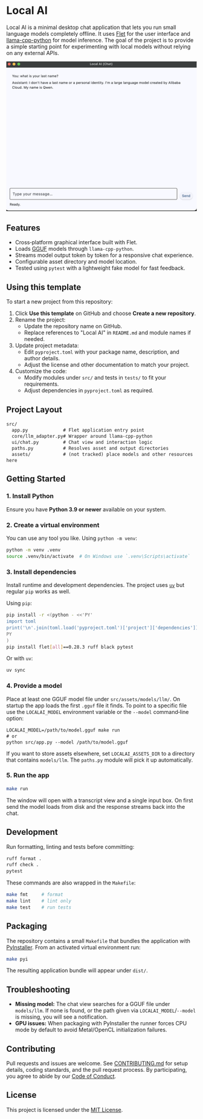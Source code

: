 # Local AI

Local AI is a minimal desktop chat application that lets you run small language models completely offline. It uses [Flet](https://flet.dev/) for the user interface and [llama-cpp-python](https://github.com/abetlen/llama-cpp-python) for model inference. The goal of the project is to provide a simple starting point for experimenting with local models without relying on any external APIs.

![Screenshot of the Local AI chat interface](docs/local-ai-example.png)

## Features

- Cross‑platform graphical interface built with Flet.
- Loads [GGUF](https://github.com/ggerganov/ggml/blob/master/docs/gguf.md) models through `llama-cpp-python`.
- Streams model output token by token for a responsive chat experience.
- Configurable asset directory and model location.
- Tested using `pytest` with a lightweight fake model for fast feedback.

## Using this template

To start a new project from this repository:

1. Click **Use this template** on GitHub and choose **Create a new repository**.
2. Rename the project:
   - Update the repository name on GitHub.
   - Replace references to "Local AI" in `README.md` and module names if needed.
3. Update project metadata:
   - Edit `pyproject.toml` with your package name, description, and author details.
   - Adjust the license and other documentation to match your project.
4. Customize the code:
   - Modify modules under `src/` and tests in `tests/` to fit your requirements.
   - Adjust dependencies in `pyproject.toml` as required.

## Project Layout

```text
src/
  app.py             # Flet application entry point
  core/llm_adapter.py# Wrapper around llama-cpp-python
  ui/chat.py         # Chat view and interaction logic
  paths.py           # Resolves asset and output directories
  assets/            # (not tracked) place models and other resources here
```

## Getting Started

### 1. Install Python

Ensure you have **Python 3.9 or newer** available on your system.

### 2. Create a virtual environment

You can use any tool you like. Using `python -m venv`:

```bash
python -m venv .venv
source .venv/bin/activate  # On Windows use `.venv\Scripts\activate`
```

### 3. Install dependencies

Install runtime and development dependencies. The project uses [`uv`](https://github.com/astral-sh/uv) but regular `pip` works as well.

Using `pip`:

```bash
pip install -r <(python - <<'PY'
import toml
print('\n'.join(toml.load('pyproject.toml')['project']['dependencies']))
PY
)
pip install flet[all]==0.28.3 ruff black pytest
```

Or with `uv`:

```bash
uv sync
```

### 4. Provide a model

Place at least one GGUF model file under `src/assets/models/llm/`. On startup the app
loads the first `.gguf` file it finds. To point to a specific file use the
`LOCALAI_MODEL` environment variable or the `--model` command‑line option:

```
LOCALAI_MODEL=/path/to/model.gguf make run
# or
python src/app.py --model /path/to/model.gguf
```

If you want to store assets elsewhere, set `LOCALAI_ASSETS_DIR` to a directory that
contains `models/llm`. The `paths.py` module will pick it up automatically.

### 5. Run the app

```bash
make run
```

The window will open with a transcript view and a single input box. On first
send the model loads from disk and the response streams back into the chat.

## Development

Run formatting, linting and tests before committing:

```bash
ruff format .
ruff check .
pytest
```

These commands are also wrapped in the `Makefile`:

```bash
make fmt     # format
make lint    # lint only
make test    # run tests
```

## Packaging

The repository contains a small `Makefile` that bundles the application with
[PyInstaller](https://pyinstaller.org). From an activated virtual environment
run:

```bash
make pyi
```

The resulting application bundle will appear under `dist/`.

## Troubleshooting

- **Missing model:** The chat view searches for a GGUF file under `models/llm`. If none is
  found, or the path given via `LOCALAI_MODEL`/`--model` is missing, you will see a
  notification.
- **GPU issues:** When packaging with PyInstaller the runner forces CPU mode by
  default to avoid Metal/OpenCL initialization failures.

## Contributing

Pull requests and issues are welcome. See [CONTRIBUTING.md](CONTRIBUTING.md) for setup details,
coding standards, and the pull request process. By participating, you agree to abide by our
[Code of Conduct](CODE_OF_CONDUCT.md).

## License

This project is licensed under the [MIT License](LICENSE).

